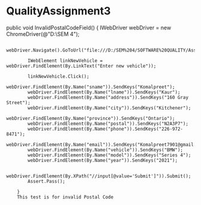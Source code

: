# QualityAssignment3
public void InvalidPostalCodeField()
        {
            IWebDriver webDriver = new ChromeDriver(@"D:\SEM 4");

            webDriver.Navigate().GoToUrl("file:///D:/SEM%204/SOFTWARE%20QUALITY/Assignment%203/index.html");

            IWebElement linkNewVehicle = webDriver.FindElement(By.LinkText("Enter new vehicle"));

            linkNewVehicle.Click();
            webDriver.FindElement(By.Name("sname")).SendKeys("Komalpreet");
            webDriver.FindElement(By.Name("lname")).SendKeys("Kaur");
            webDriver.FindElement(By.Name("address")).SendKeys("160 Gray Street");
            webDriver.FindElement(By.Name("city")).SendKeys("Kitchener");
            webDriver.FindElement(By.Name("province")).SendKeys("Ontario");
            webDriver.FindElement(By.Name("postal")).SendKeys("N2A3P7");
            webDriver.FindElement(By.Name("phone")).SendKeys("226-972-8471");
            webDriver.FindElement(By.Name("email")).SendKeys("Komalpreet7901@gmail.com");
            webDriver.FindElement(By.Name("vehicle")).SendKeys("BMW");
            webDriver.FindElement(By.Name("model")).SendKeys("Series 4");
            webDriver.FindElement(By.Name("year")).SendKeys("2021");

            webDriver.FindElement(By.XPath("//input[@value='Submit']")).Submit();
            Assert.Pass();

        }
        This test is for invalid Postal Code
